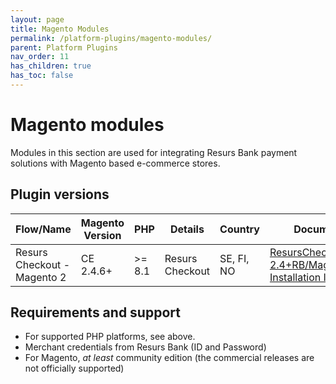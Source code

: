 ```yaml
---
layout: page
title: Magento Modules
permalink: /platform-plugins/magento-modules/
parent: Platform Plugins
nav_order: 11
has_children: true
has_toc: false
---
```




# Magento modules 

Modules in this section are used for integrating Resurs Bank payment
solutions with Magento based e-commerce stores.

## Plugin versions

| Flow/Name                                                                                      | Magento Version | PHP        | Details                                     | Country    | Documentation                                                                                                                   | Links and downloadables                                                        | Support     |
|------------------------------------------------------------------------------------------------|-----------------|------------|---------------------------------------------|------------|---------------------------------------------------------------------------------------------------------------------------------|--------------------------------------------------------------------------------|-------------|
| Resurs Checkout - Magento 2                                     | CE 2.4.6+       | \>= 8.1    | Resurs Checkout | SE, FI, NO | [ResursCheckout/Magento 2.4+](71794717)[RB/Magento 2.4+ Installation Instruction](71794809)                                     | [Marketplace](https://marketplace.magento.com/resursbank-magento-all.html)     | SUPPORTED   |

## Requirements and support
- For supported PHP platforms, see above.
- Merchant credentials from Resurs Bank (ID and Password)
- For Magento, *at least* community edition (the commercial releases are
  not officially supported)
